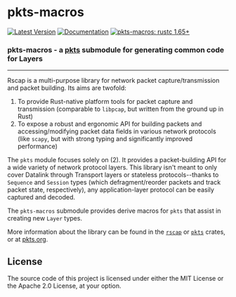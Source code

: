 # pkts-macros 

[![Latest Version]][crates.io] [![Documentation]][docs.rs] [![pkts-macros: rustc 1.65+]][Rust 1.65]

[Latest Version]: https://img.shields.io/crates/v/pkts-macros.svg
[crates.io]: https://crates.io/crates/pkts-macros
[pkts-macros: rustc 1.65+]: https://img.shields.io/badge/MSRV-rustc_1.65+-blue.svg
[Rust 1.65]: https://blog.rust-lang.org/2022/11/03/Rust-1.65.0.html
[Documentation]: https://docs.rs/pkts-macros/badge.svg
[docs.rs]: https://docs.rs/pkts-macros/


### **pkts-macros - a [pkts](https://crates.io/crates/pkts) submodule for generating common code for Layers**

---

Rscap is a multi-purpose library for network packet capture/transmission and packet building. Its aims are twofold:

1. To provide Rust-native platform tools for packet capture and transmission (comparable to `libpcap`, but written from the ground up in Rust)
2. To expose a robust and ergonomic API for building packets and accessing/modifying packet data fields in various network protocols (like `scapy`, but with strong typing and significantly improved performance)

The `pkts` module focuses solely on (2). It provides a packet-building API for a wide variety of network protocol layers.
This library isn't meant to only cover Datalink through Transport layers or stateless protocols--thanks to `Sequence` and `Session` types (which defragment/reorder packets and track packet state, respectively), any application-layer protocol can be easily captured and decoded.

The `pkts-macros` submodule provides derive macros for `pkts` that assist in creating new `Layer` types.

More information about the library can be found in the [`rscap`](https://crates.io/crates/rscap) or [`pkts`](https://crates.io/crates/pkts) crates, or at [pkts.org](https://pkts.org/).

## License

The source code of this project is licensed under either the MIT License or the Apache 2.0 License, at your option.

